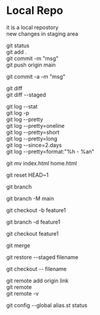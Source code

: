 # Local Repo

it is a local repostory
<br>
new changes in staging area

<!-- basic commands -->

git status <br>
git add . <br>
git commit -m "msg" <br>
git push origin main

<!-- direct commit -->

git commit -a -m "msg"

<!-- check changes -->

git diff <br>
git diff --staged

<!-- git log commands -->

git log --stat <br>
git log -p <br>
git log --pretty <br>
git log --pretty=oneline <br>
git log --pretty=short <br>
git log --pretty=long <br>
git log --since=2.days <br>
git log --pretty=format:"%h - %an"

<!-- rename file -->

git mv index.html home.html

<!-- revert last commit -->

git reset HEAD~1

<!-- branch commands -->

git branch

<!-- change master to main -->

git branch -M main

<!-- create new branch  -->

git checkout -b feature1

<!-- delete new branch -->

git branch -d feature1

<!-- change branch -->

git checkout feature1

<!-- merge branch -->

git merge

<!-- unstaged last stage -->

git restore --staged filename

<!-- return last commit changes of file -->

git checkout -- filename

<!-- remote github repository -->

git remote add origin link <br>
git remote <br>
git remote -v

<!-- add alias for minified commands  here st replace status-->

git config --global alias.st status
